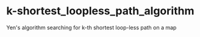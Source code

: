 # k-shortest_loopless_path_algorithm
Yen's algorithm searching for k-th shortest loop-less path on a map

